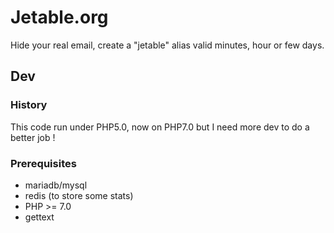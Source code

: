 # Jetable.org

Hide your real email, create a "jetable" alias valid minutes, hour or few days.


## Dev

### History

This code run under PHP5.0, now on PHP7.0 but I need more dev to do a better job !

### Prerequisites

- mariadb/mysql
- redis (to store some stats)
- PHP >= 7.0
- gettext

